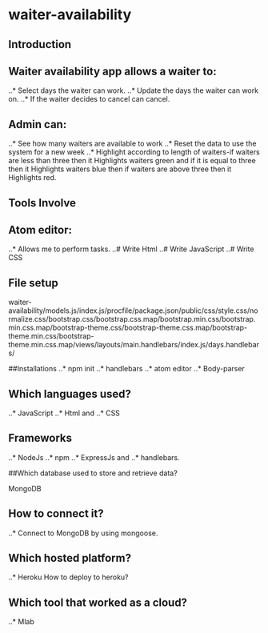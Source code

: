 # waiter-availability

## Introduction

## Waiter availability app allows a waiter to:

..* Select days the waiter can work.
..* Update the days the waiter can work on.
..* If the waiter decides to cancel can cancel.

## Admin can:

..* See how many waiters are available to work
..* Reset the data to use the system for a new week
..* Highlight according to length of waiters-if waiters are less than three then
 it Highlights waiters green and if it is equal to three then it Highlights waiters blue then
  if waiters are above three then it Highlights red.

## Tools Involve

## Atom editor:
..* Allows me to perform tasks.
..# Write Html
..# Write JavaScript
..# Write CSS

## File setup

waiter-availability/models.js/index.js/procfile/package.json/public/css/style.css/normalize.css/bootstrap.css/bootstrap.css.map/bootstrap.min.css/bootstrap.min.css.map/bootstrap-theme.css/bootstrap-theme.css.map/bootstrap-theme.min.css/bootstrap-theme.min.css.map/views/layouts/main.handlebars/index.js/days.handlebars/

##Installations
..* npm init
..* handlebars
..* atom editor
..* Body-parser

## Which languages used?

..* JavaScript
..* Html and
..* CSS

## Frameworks

..* NodeJs
..* npm
..* ExpressJs and
..* handlebars.


##Which database used to store and retrieve data?

MongoDB

## How to connect it?

..* Connect to MongoDB by using mongoose.

## Which hosted platform?

..* Heroku
How to deploy to heroku?

## Which tool that worked as a cloud?
..* Mlab
